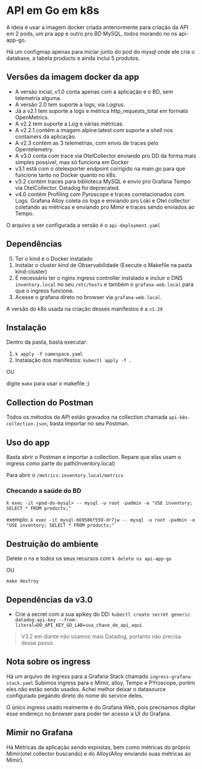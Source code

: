 # API em Go em k8s

A ideia é usar a imagem docker criada anteriormente para criação da API em 2 pods, um pra app e outro pro BD MySQL, todos morando no ns api-app-go.

Há um configmap apenas para iniciar junto do pod do mysql onde ele cria o database, a tabela products e ainda inclui 5 produtos.

## Versões da imagem docker da app
- A versão incial, v1.0 conta apenas com a aplicação e o BD, sem telemetria alguma.
- A versão 2.0 tem suporte a logs, via Logrus.
- Já a v2.1 tem suporte a logs e métrica http_requests_total em formato OpenMetrics.
- A v2.2 tem suporte a Log e várias métricas.
- A v2.2.1 contém a imagem alpine:latest com suporte a shell nos containers da aplicação.
- A v2.3 contém as 3 telemetrias, com envio de traces pelo Opentelemetry.
- A v3.0 conta com trace via OtelCollector enviando pro DD da forma mais simples possível, mas só funciona em Docker
- v3.1 está com o otelexporter endpoint corrigido na main.go para que funcione tanto no Docker quanto no k8s.
- v3.2 contém traces para biblioteca MySQL e envio pro Grafana Tempo via OtelCollector. Datadog foi deprecated.
- v4.0 contém Profiling com Pyroscope e traces correlacionados com Logs. Grafana Alloy coleta os logs e enviando pro Loki e Otel collector coletando as métricas e enviando pro Mimir e traces sendo enviados ao Tempo.

O arquivo a ser configurada a versão é o `api-deployment.yaml`

## Dependências
0. Ter o kind e o Docker instalado
1. Instalar o cluster kind de Observabilidade (Execute o Makefile na pasta kind-cluster)
2. É necessário ter o nginx ingress controller instalado e incluir o DNS `inventory.local` no seu `/etc/hosts` e também o `grafana-web.local` para que o ingress funcione.
3. Acesse o grafana direto no browser via `grafana-web.local`.

A versão do k8s usada na criação desses manifestos é a `v1.29`

## Instalação
Dentro da pasta, basta executar:
1. `k apply -f namespace.yaml`
2. Instalação dos manifestos: `kubectl apply -f .`

OU

digite `make` para usar o makefile ;)

## Collection do Postman
Todos os métodos da API estão gravados na collection chamada `api-k8s-collection.json`, basta importar no seu Postman.

## Uso do app
Basta abrir o Postman e importar a collection.
Repare que elas usam o ingress como parte do path(inventory.local)

Para abrir o `/metrics`:
`inventory.local/metrics`

### Checando a saúde do BD
`k exec -it <pod-do-mysql> -- mysql -u root -padmin -e "USE inventory; SELECT * FROM products;"`

exemplo: `k exec -it mysql-669586f559-dr7jw -- mysql -u root -padmin -e "USE inventory; SELECT * FROM products;"`

## Destruição do ambiente
Delete o ns e todos os seus recursos com `k delete ns api-app-go`

OU

`make destroy`

## Dependências da v3.0
- Crie a secret com a sua apikey do DD:
`kubectl create secret generic datadog-api-key --from-literal=DD_API_KEY_GO_LAB=sua_chave_de_api_aqui`

> V3.2 em diante não usamos mais Datadog, portanto não precisa desse passo.

## Nota sobre os ingress

Há um arquivo de ingress para a Grafana Stack chamado `ingress-grafana-stack.yaml`
Subimos ingress para o Mimir, alloy, Tempo e PYroscope, porém eles não estão sendo usados.
Achei melhor deixar o datasource configurado pegando direto do nome do service deles.

O único ingress usado realmente é do Grafana Web, pois precisamos digitar esse endereço no browser para poder ter acesso a UI do Grafana.

## Mimir no Grafana
Há Métricas da aplicação sendo expostas, bem como métricas do próprio Mimir(otel collector buscando) e do Alloy(Alloy enviando suas métricas ao Mimir).